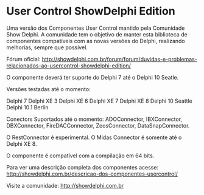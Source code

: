 # User Control ShowDelphi Edition

Uma versão dos Componentes User Control mantido pela Comunidade Show Delphi.
A comunidade tem o objetivo de manter esta biblioteca de componentes
compatíveis com as novas versões do Delphi, realizando melhorias, sempre 
que possível.

Fórum oficial: http://showdelphi.com.br/forum/forum/duvidas-e-problemas-relacionados-ao-usercontrol-showdelphi-edition/

O componente deverá ter suporte do Delphi 7 até o Delphi 10 Seatle.

Versões testadas até o momento:

Delphi 7
Delphi XE 3
Delphi XE 6
Delphi XE 7
Delphi XE 8
Delphi 10 Seattle
Delphi 10.1 Berlin

Conectors Suportados até o momento:
ADOConnector, IBXConnector, DBXConnector, FireDACConnector, ZeosConnector, DataSnapConnector.

O RestConnector é experimental.
O Midas Connector é somente até o Delphi XE 8.

O componente é compatível com a compilação em 64 bits.

Para ver uma descrição completa dos componentes acesse: http://showdelphi.com.br/descricao-dos-componentes-usercontrol/

Visite a comunidade: http://showdelphi.com.br


